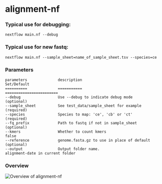# alignment-nf

### Typical use for debugging:

```
nextflow main.nf --debug
```

### Typical use for new fastq:

```
nextflow main.nf --sample_sheet=name_of_sample_sheet.tsv --species=ce
```

### Parameters
    parameters              description                                 Set/Default
    ==========              ===========                                 ========================
    --debug                 Use --debug to indicate debug mode          (optional)
    --sample_sheet          See test_data/sample_sheet for example      (required)
    --species               Species to map: 'ce', 'cb' or 'ct'          (required)
    --fq_prefix             Path to fastq if not in sample_sheet        (optional)
    --kmers                 Whether to count kmers                      false
    --reference             genome.fasta.gz to use in place of default  (optional)
    --output                Output folder name.                         alignment-date in current folder


### Overview

![Overview of alignment-nf](http://andersenlab.org/dry-guide/img/alignment.png)



